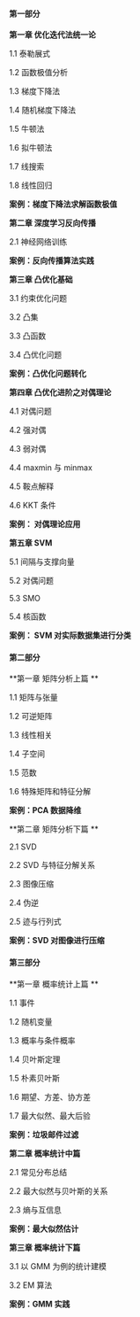#### 第一部分

**第一章  优化迭代法统一论**

1.1  泰勒展式

1.2  函数极值分析

1.3  梯度下降法

1.4  随机梯度下降法

1.5  牛顿法

1.6  拟牛顿法 

1.7  线搜索 

1.8  线性回归

**案例：梯度下降法求解函数极值**

**第二章  深度学习反向传播**

2.1  神经网络训练

**案例：反向传播算法实践**

**第三章  凸优化基础**

3.1  约束优化问题

3.2  凸集

3.3  凸函数

3.4  凸优化问题 

**案例：凸优化问题转化**

**第四章  凸优化进阶之对偶理论**

4.1  对偶问题

4.2  强对偶

4.3  弱对偶

4.4  maxmin 与 minmax

4.5  鞍点解释

4.6  KKT 条件 

**案例： 对偶理论应用**

**第五章  SVM**

5.1  间隔与支撑向量

5.2  对偶问题

5.3  SMO

5.4  核函数 

**案例： SVM 对实际数据集进行分类**



#### 第二部分

**第一章  矩阵分析上篇 **

1.1  矩阵与张量

1.2  可逆矩阵

1.3  线性相关

1.4  子空间

1.5  范数

1.6 特殊矩阵和特征分解

**案例：PCA 数据降维**

**第二章  矩阵分析下篇 **

2.1  SVD

2.2  SVD 与特征分解关系

2.3  图像压缩

2.4  伪逆

2.5  迹与行列式

**案例：SVD 对图像进行压缩**



####  第三部分

**第一章  概率统计上篇 **

1.1  事件

1.2  随机变量

1.3  概率与条件概率

1.4  贝叶斯定理

1.5  朴素贝叶斯

1.6  期望、方差、协方差

1.7  最大似然、最大后验

**案例：垃圾邮件过滤**

**第二章  概率统计中篇**

2.1  常见分布总结

2.2  最大似然与贝叶斯的关系

2.3  熵与互信息

**案例：最大似然估计**

**第三章  概率统计下篇**

3.1  以 GMM 为例的统计建模

3.2  EM 算法 

**案例：GMM 实践**